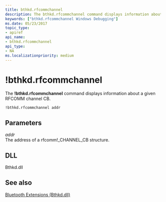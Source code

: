 ```yaml
---
title: bthkd.rfcommchannel
description: The bthkd.rfcommchannel command displays information about a given RFCOMM channel CB.
keywords: ["bthkd.rfcommchannel Windows Debugging"]
ms.date: 05/23/2017
topic_type:
- apiref
api_name:
- bthkd.rfcommchannel
api_type:
- NA
ms.localizationpriority: medium
---
```


# !bthkd.rfcommchannel


The **!bthkd.rfcommchannel** command displays information about a given RFCOMM channel CB.

```dbgsyntax
!bthkd.rfcommchannel addr 
```

## <span id="ddk__devobj_dbg"></span><span id="DDK__DEVOBJ_DBG"></span>Parameters


<span id="_______addr______"></span><span id="_______ADDR______"></span> *addr*   
The address of a rfcomm!\_CHANNEL\_CB structure.

## <span id="DLL"></span><span id="dll"></span>DLL


Bthkd.dll

## <span id="see_also"></span>See also


[Bluetooth Extensions (Bthkd.dll)](bluetooh-extensions--bthkd-dll-.md)

 

 







